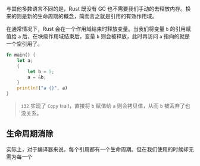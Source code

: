 与其他多数语言不同的是，Rust 既没有 GC 也不需要我们手动的去释放内存。换来的则是新的生命周期的概念，简而言之就是引用的有效作用域。

在通常情况下，Rust 会在一个作用域结束时释放变量。当我们将变量 `b` 的引用赋值给 `a` 后，在块级作用域结束后，变量 `b` 则会被释放，此时再访问 `a` 指向的就是一个空引用了。

```rust
fn main() {
    let a;
    {
        let b = 5;
        a = &b;
    }
    println!("a {}", a)
}
```

> `i32` 实现了 `Copy` trait，直接将 `b` 赋值给 `a` 则会拷贝值，从而 `b` 被丢弃了也没关系。

## 生命周期消除

实际上，对于编译器来说，每个引用都有一个生命周期。但在我们使用的时候却无需为每一个